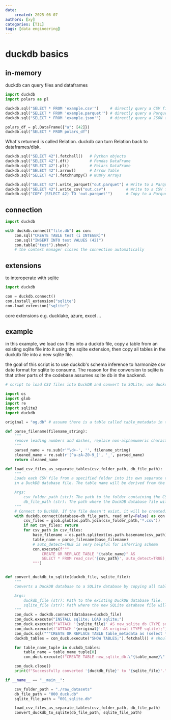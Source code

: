 ```yaml
---
date:
    created: 2025-06-07
authors: [xy]
categories: [TIL]
tags: [data engineering]
---
```


# duckdb basics
<!-- more -->
## in-memory

duckdb can query files and dataframes

```py
import duckdb
import polars as pl

duckdb.sql("SELECT * FROM 'example.csv'")     # directly query a CSV file
duckdb.sql("SELECT * FROM 'example.parquet'") # directly query a Parquet file
duckdb.sql("SELECT * FROM 'example.json'")    # directly query a JSON file

polars_df = pl.DataFrame({"a": [42]})
duckdb.sql("SELECT * FROM polars_df")
```

What's returned is called Relation. duckdb can turn Relation back to dataframes/disk.

```py
duckdb.sql("SELECT 42").fetchall()   # Python objects
duckdb.sql("SELECT 42").df()         # Pandas DataFrame
duckdb.sql("SELECT 42").pl()         # Polars DataFrame
duckdb.sql("SELECT 42").arrow()      # Arrow Table
duckdb.sql("SELECT 42").fetchnumpy() # NumPy Arrays

duckdb.sql("SELECT 42").write_parquet("out.parquet") # Write to a Parquet file
duckdb.sql("SELECT 42").write_csv("out.csv")         # Write to a CSV file
duckdb.sql("COPY (SELECT 42) TO 'out.parquet'")      # Copy to a Parquet file
```

## connection

```py
import duckdb

with duckdb.connect("file.db") as con:
    con.sql("CREATE TABLE test (i INTEGER)")
    con.sql("INSERT INTO test VALUES (42)")
    con.table("test").show()
    # the context manager closes the connection automatically
```

## extensions

to interoperate with sqlite 

```py
import duckdb

con = duckdb.connect()
con.install_extension("sqlite")
con.load_extension("sqlite")
```

core extensions e.g. ducklake, azure, excel ...


## example 

in this example, we load csv files into a duckdb file, copy a table from an existing sqlite file into it using the 
sqlite extension, then copy all tables in the duckdb file into a new sqlite file. 

the goal of this script is to use duckdb's schema inference to harmonize csv date format for sqlite to consume. The reason for the conversion to sqlite is that other parts of the codebase assumes sqlite db in the backend.   



```py
# script to load CSV files into DuckDB and convert to SQLite; use duckdb's schema inference.

import os
import glob
import re
import sqlite3
import duckdb

original = "og.db" # assume there is a table called table_metadata in the db

def parse_filename(filename_string):
    """
    remove leading numbers and dashes, replace non-alphanumeric characters by underscores.
    """
    parsed_name = re.sub(r'^\d+-', '', filename_string)
    cleaned_name = re.sub(r'[^a-zA-Z0-9_]', '_', parsed_name)
    return cleaned_name

def load_csv_files_as_separate_tables(csv_folder_path, db_file_path):
    """
    Loads each CSV file from a specified folder into its own separate table
    in a DuckDB database file. The table name will be derived from the CSV filename.

    Args:
        csv_folder_path (str): The path to the folder containing the CSV files.
        db_file_path (str): The path where the DuckDB database file will be created/stored.
    """
    # Connect to DuckDB. If the file doesn't exist, it will be created.
    with duckdb.connect(database=db_file_path, read_only=False) as con:
        csv_files = glob.glob(os.path.join(csv_folder_path,'*.csv'))
        if not csv_files: return
        for csv_path in csv_files:
            base_filename = os.path.splitext(os.path.basename(csv_path))[0]
            table_name = parse_filename(base_filename)            
            # auto_detect=TRUE is very helpful for inferring schema
            con.execute(f"""
                CREATE OR REPLACE TABLE "{table_name}" AS
                SELECT * FROM read_csv('{csv_path}', auto_detect=TRUE);
            """)


def convert_duckdb_to_sqlite(duckdb_file, sqlite_file):
    """
    Converts a DuckDB database to a SQLite database by copying all tables.

    Args:
        duckdb_file (str): Path to the existing DuckDB database file.
        sqlite_file (str): Path where the new SQLite database file will be created.
    """
    con_duck = duckdb.connect(database=duckdb_file)
    con_duck.execute("INSTALL sqlite; LOAD sqlite;")
    con_duck.execute(f"ATTACH '{sqlite_file}' AS new_sqlite_db (TYPE sqlite);") # empty 
    con_duck.execute(f"ATTACH '{original}' AS original (TYPE sqlite);") # contains table_metadata
    con_duck.sql("""CREATE OR REPLACE TABLE table_metadata as (select * from original.table_metadata)""")
    duckdb_tables = con_duck.execute("SHOW TABLES;").fetchall() # should see table_metadata in it

    for table_name_tuple in duckdb_tables:
        table_name = table_name_tuple[0]
        con_duck.execute(f"CREATE TABLE new_sqlite_db.\"{table_name}\" AS SELECT * FROM \"{table_name}\";")

    con_duck.close()
    print(f"Successfully converted '{duckdb_file}' to '{sqlite_file}'.")

if __name__ == "__main__":

    csv_folder_path = "./raw_datasets"  
    db_file_path = "000_duck.db"  
    sqlite_file_path = "001_sqlite.db"

    load_csv_files_as_separate_tables(csv_folder_path, db_file_path)
    convert_duckdb_to_sqlite(db_file_path, sqlite_file_path)
```